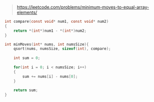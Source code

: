 > https://leetcode.com/problems/minimum-moves-to-equal-array-elements/

``` c
int compare(const void* num1, const void* num2)
{
    return *(int*)num1 - *(int*)num2;
}

int minMoves(int* nums, int numsSize){
    qsort(nums, numsSize, sizeof(int), compare);
    
    int sum = 0;
    
    for(int i = 0; i < numsSize; i++)
    {
        sum += nums[i] - nums[0];
    }
    
    return sum;
}
```